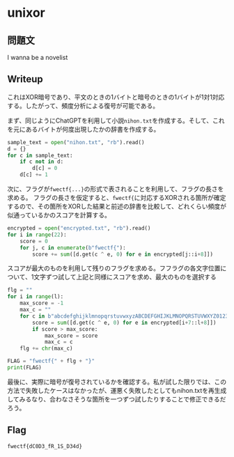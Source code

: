 # unixor

## 問題文

I wanna be a novelist

## Writeup

これはXOR暗号であり、平文のときの1バイトと暗号のときの1バイトが1対1対応する。したがって、頻度分析による復号が可能である。

まず、同じようにChatGPTを利用して小説`nihon.txt`を作成する。そして、これを元にあるバイトが何度出現したかの辞書を作成する。

```python
sample_text = open("nihon.txt", "rb").read()
d = {}
for c in sample_text:
    if c not in d:
        d[c] = 0
    d[c] += 1
```

次に、フラグが`fwectf{...}`の形式で表されることを利用して、フラグの長さを求める。
フラグの長さを仮定すると、`fwectf{`に対応するXORされる箇所が確定するので、その箇所をXORした結果と前述の辞書を比較して、どれくらい頻度が似通っているかのスコアを計算する。
```python
encrypted = open("encrypted.txt", "rb").read()
for i in range(22):
    score = 0
    for j, c in enumerate(b"fwectf{"):
        score += sum([d.get(c ^ e, 0) for e in encrypted[j::i+8]])
```

スコアが最大のものを利用して残りのフラグを求める。フフラグの各文字位置について、1文字ずつ試して上記と同様にスコアを求め、最大のものを選択する

```python
flg = ""
for i in range(l):
    max_score = -1
    max_c = ""
    for c in b"abcdefghijklmnopqrstuvwxyzABCDEFGHIJKLMNOPQRSTUVWXYZ0123456789_!?":
        score = sum([d.get(c ^ e, 0) for e in encrypted[i+7::l+8]])
        if score > max_score:
            max_score = score
            max_c = c
    flg += chr(max_c)

FLAG = "fwectf{" + flg + "}"
print(FLAG)
```

最後に、実際に暗号が復号されているかを確認する。私が試した限りでは、この方法で失敗したケースはなかったが、運悪く失敗したとしてもnihon.txtを再生成してみるなり、合わなさそうな箇所を一つずつ試したりすることで修正できるだろう。


## Flag

`fwectf{dC0D3_fR_1S_D34d}`


